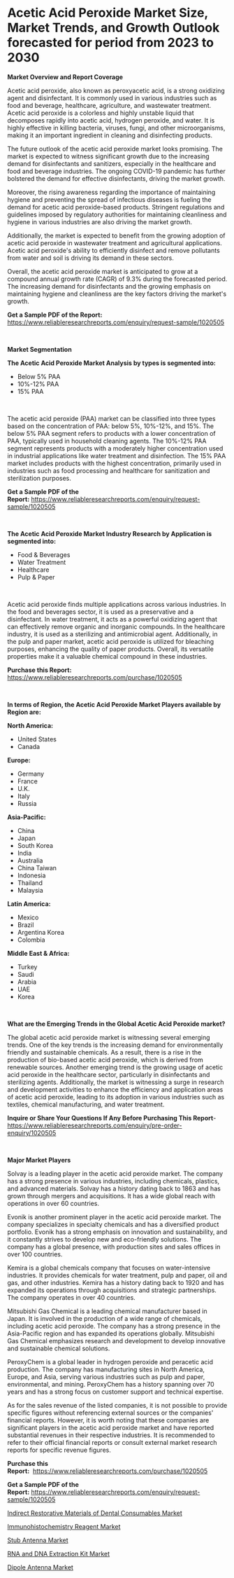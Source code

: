 <p><h1>Acetic Acid Peroxide Market Size, Market Trends, and Growth Outlook forecasted for period from 2023 to 2030</h1></p><p><strong>Market Overview and Report Coverage</strong></p>
<p><p>Acetic acid peroxide, also known as peroxyacetic acid, is a strong oxidizing agent and disinfectant. It is commonly used in various industries such as food and beverage, healthcare, agriculture, and wastewater treatment. Acetic acid peroxide is a colorless and highly unstable liquid that decomposes rapidly into acetic acid, hydrogen peroxide, and water. It is highly effective in killing bacteria, viruses, fungi, and other microorganisms, making it an important ingredient in cleaning and disinfecting products.</p><p>The future outlook of the acetic acid peroxide market looks promising. The market is expected to witness significant growth due to the increasing demand for disinfectants and sanitizers, especially in the healthcare and food and beverage industries. The ongoing COVID-19 pandemic has further bolstered the demand for effective disinfectants, driving the market growth.</p><p>Moreover, the rising awareness regarding the importance of maintaining hygiene and preventing the spread of infectious diseases is fueling the demand for acetic acid peroxide-based products. Stringent regulations and guidelines imposed by regulatory authorities for maintaining cleanliness and hygiene in various industries are also driving the market growth.</p><p>Additionally, the market is expected to benefit from the growing adoption of acetic acid peroxide in wastewater treatment and agricultural applications. Acetic acid peroxide's ability to efficiently disinfect and remove pollutants from water and soil is driving its demand in these sectors.</p><p>Overall, the acetic acid peroxide market is anticipated to grow at a compound annual growth rate (CAGR) of 9.3% during the forecasted period. The increasing demand for disinfectants and the growing emphasis on maintaining hygiene and cleanliness are the key factors driving the market's growth.</p></p>
<p><strong>Get a Sample PDF of the Report:</strong> <a href="https://www.reliableresearchreports.com/enquiry/request-sample/1020505">https://www.reliableresearchreports.com/enquiry/request-sample/1020505</a></p>
<p>&nbsp;</p>
<p><strong>Market Segmentation</strong></p>
<p><strong>The Acetic Acid Peroxide Market Analysis by types is segmented into:</strong></p>
<p><ul><li>Below 5% PAA</li><li>10%-12% PAA</li><li>15% PAA</li></ul></p>
<p>&nbsp;</p>
<p><p>The acetic acid peroxide (PAA) market can be classified into three types based on the concentration of PAA: below 5%, 10%-12%, and 15%. The below 5% PAA segment refers to products with a lower concentration of PAA, typically used in household cleaning agents. The 10%-12% PAA segment represents products with a moderately higher concentration used in industrial applications like water treatment and disinfection. The 15% PAA market includes products with the highest concentration, primarily used in industries such as food processing and healthcare for sanitization and sterilization purposes.</p></p>
<p><strong>Get a Sample PDF of the Report:</strong>&nbsp;<a href="https://www.reliableresearchreports.com/enquiry/request-sample/1020505">https://www.reliableresearchreports.com/enquiry/request-sample/1020505</a></p>
<p>&nbsp;</p>
<p><strong>The Acetic Acid Peroxide Market Industry Research by Application is segmented into:</strong></p>
<p><ul><li>Food & Beverages</li><li>Water Treatment</li><li>Healthcare</li><li>Pulp & Paper</li></ul></p>
<p>&nbsp;</p>
<p><p>Acetic acid peroxide finds multiple applications across various industries. In the food and beverages sector, it is used as a preservative and a disinfectant. In water treatment, it acts as a powerful oxidizing agent that can effectively remove organic and inorganic compounds. In the healthcare industry, it is used as a sterilizing and antimicrobial agent. Additionally, in the pulp and paper market, acetic acid peroxide is utilized for bleaching purposes, enhancing the quality of paper products. Overall, its versatile properties make it a valuable chemical compound in these industries.</p></p>
<p><strong>Purchase this Report:</strong>&nbsp; <a href="https://www.reliableresearchreports.com/purchase/1020505">https://www.reliableresearchreports.com/purchase/1020505</a></p>
<p>&nbsp;</p>
<p><strong>In terms of Region, the Acetic Acid Peroxide Market Players available by Region are:</strong></p>
<p>
    <p> <strong> North America: </strong>
        <ul>
            <li>United States</li>
            <li>Canada</li>
        </ul>
        </p> 
    <p> <strong> Europe: </strong>
        <ul>
            <li>Germany</li>
            <li>France</li>
            <li>U.K.</li>
            <li>Italy</li>
            <li>Russia</li>
        </ul>
        </p> 
    <p> <strong> Asia-Pacific: </strong>
        <ul>
            <li>China</li>
            <li>Japan</li>
            <li>South Korea</li>
            <li>India</li>
            <li>Australia</li>
            <li>China Taiwan</li>
            <li>Indonesia</li>
            <li>Thailand</li>
            <li>Malaysia</li>
        </ul>
        </p> 
    <p> <strong> Latin America: </strong>
        <ul>
            <li>Mexico</li>
            <li>Brazil</li>
            <li>Argentina Korea</li>
            <li>Colombia</li>
        </ul>
        </p> 
    <p> <strong> Middle East & Africa: </strong>
        <ul>
            <li>Turkey</li>
            <li>Saudi</li>
            <li>Arabia</li>
            <li>UAE</li>
            <li>Korea</li>
        </ul>
    </p>
    </p>
<p>&nbsp;</p>
<p><strong>What are the Emerging Trends in the Global Acetic Acid Peroxide market?</strong></p>
<p><p>The global acetic acid peroxide market is witnessing several emerging trends. One of the key trends is the increasing demand for environmentally friendly and sustainable chemicals. As a result, there is a rise in the production of bio-based acetic acid peroxide, which is derived from renewable sources. Another emerging trend is the growing usage of acetic acid peroxide in the healthcare sector, particularly in disinfectants and sterilizing agents. Additionally, the market is witnessing a surge in research and development activities to enhance the efficiency and application areas of acetic acid peroxide, leading to its adoption in various industries such as textiles, chemical manufacturing, and water treatment.</p></p>
<p><strong>Inquire or Share Your Questions If Any Before Purchasing This Report</strong>- <a href="https://www.reliableresearchreports.com/enquiry/pre-order-enquiry/1020505">https://www.reliableresearchreports.com/enquiry/pre-order-enquiry/1020505</a></p>
<p>&nbsp;</p>
<p><strong>Major Market Players</strong></p>
<p><p>Solvay is a leading player in the acetic acid peroxide market. The company has a strong presence in various industries, including chemicals, plastics, and advanced materials. Solvay has a history dating back to 1863 and has grown through mergers and acquisitions. It has a wide global reach with operations in over 60 countries.</p><p>Evonik is another prominent player in the acetic acid peroxide market. The company specializes in specialty chemicals and has a diversified product portfolio. Evonik has a strong emphasis on innovation and sustainability, and it constantly strives to develop new and eco-friendly solutions. The company has a global presence, with production sites and sales offices in over 100 countries.</p><p>Kemira is a global chemicals company that focuses on water-intensive industries. It provides chemicals for water treatment, pulp and paper, oil and gas, and other industries. Kemira has a history dating back to 1920 and has expanded its operations through acquisitions and strategic partnerships. The company operates in over 40 countries.</p><p>Mitsubishi Gas Chemical is a leading chemical manufacturer based in Japan. It is involved in the production of a wide range of chemicals, including acetic acid peroxide. The company has a strong presence in the Asia-Pacific region and has expanded its operations globally. Mitsubishi Gas Chemical emphasizes research and development to develop innovative and sustainable chemical solutions.</p><p>PeroxyChem is a global leader in hydrogen peroxide and peracetic acid production. The company has manufacturing sites in North America, Europe, and Asia, serving various industries such as pulp and paper, environmental, and mining. PeroxyChem has a history spanning over 70 years and has a strong focus on customer support and technical expertise.</p><p>As for the sales revenue of the listed companies, it is not possible to provide specific figures without referencing external sources or the companies' financial reports. However, it is worth noting that these companies are significant players in the acetic acid peroxide market and have reported substantial revenues in their respective industries. It is recommended to refer to their official financial reports or consult external market research reports for specific revenue figures.</p></p>
<p><strong>Purchase this Report:</strong>&nbsp;&nbsp;<a href="https://www.reliableresearchreports.com/purchase/1020505">https://www.reliableresearchreports.com/purchase/1020505</a></p>
<p></p>
<p><strong>Get a Sample PDF of the Report:</strong>&nbsp;<a href="https://www.reliableresearchreports.com/enquiry/request-sample/1020505">https://www.reliableresearchreports.com/enquiry/request-sample/1020505</a></p>
<p><p><a href="https://issuu.com/reportprime-2/docs/indirect-restorative-materials-of-dental-consumabl?fr=xKAE9_zU1NQ">Indirect Restorative Materials of Dental Consumables Market</a></p><p><a href="https://www.reportprime.com/immunohistochemistry-reagent-r10394">Immunohistochemistry Reagent Market</a></p><p><a href="https://www.linkedin.com/pulse/stub-antenna-market-size-growth-forecast-from-2023-2030-7xa9f/">Stub Antenna Market</a></p><p><a href="https://www.reportprime.com/rna-and-dna-extraction-kit-r10392">RNA and DNA Extraction Kit Market</a></p><p><a href="https://www.linkedin.com/pulse/dipole-antenna-market-insights-players-forecast-wlcxf/">Dipole Antenna Market</a></p></p>